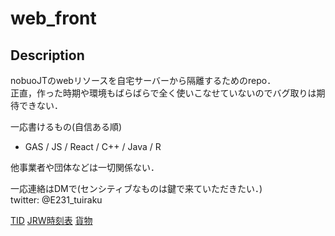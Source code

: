 # web_front

## Description

nobuoJTのwebリソースを自宅サーバーから隔離するためのrepo．  
正直，作った時期や環境もばらばらで全く使いこなせていないのでバグ取りは期待できない．  

一応書けるもの(自信ある順)  
  -  GAS / JS / React / C++ / Java / R   

他事業者や団体などは一切関係ない．  

一応連絡はDMで(センシティブなものは鍵で来ていただきたい．)  
twitter: @E231_tuiraku  

[TID](https://nobuojt.github.io/web_front/TID)
[JRW時刻表](https://nobuojt.github.io/web_front/timetableRef_JRwest.html)
[貨物](https://nobuojt.github.io/web_front/貨物時刻表2024.htm)
